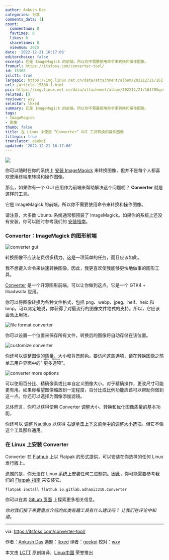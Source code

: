 ```yaml
---
author: Ankush Das
categories: 分享
comments_data: []
count:
  commentnum: 0
  favtimes: 0
  likes: 0
  sharetimes: 0
  viewnum: 2025
date: '2022-12-21 16:17:06'
editorchoice: false
excerpt: 它是 ImageMagick 的前端。所以你不需要使用命令来转换和操作图像。
fromurl: https://itsfoss.com/converter-tool/
id: 15368
islctt: true
largepic: https://img.linux.net.cn/data/attachment/album/202212/21/161705qzvydyyd8v8y3cyh.jpg
url: /article-15368-1.html
pic: https://img.linux.net.cn/data/attachment/album/202212/21/161705qzvydyyd8v8y3cyh.jpg.thumb.jpg
related: []
reviewer: wxy
selector: lkxed
summary: 它是 ImageMagick 的前端。所以你不需要使用命令来转换和操作图像。
tags:
- ImageMagick
- 图像
thumb: false
title: 在 Linux 中使用 “Converter” GUI 工具转换和操作图像
titlepic: true
translator: geekpi
updated: '2022-12-21 16:17:06'
---
```


![](/data/attachment/album/202212/21/161705qzvydyyd8v8y3cyh.jpg)


你可以随时在你的系统上 [安装 ImageMagick](https://itsfoss.com/install-imagemagick-ubuntu/) 来转换图像，但并不是每个人都喜欢使用终端来转换和操作图像。


那么，如果你有一个 GUI 应用作为前端来帮助解决这个问题呢？ **Converter** 就是这样的工具。


它是 ImageMagick 的前端。所以你不需要使用命令来转换和操作图像。


请注意，大多数 Ubuntu 系统通常都预装了 ImageMagick。如果你的系统上还没有安装，你可以随时参考我们的 [安装指南](https://itsfoss.com/install-imagemagick-ubuntu/)。


### Converter：ImageMagick 的图形前端


![converter gui](/data/attachment/album/202212/21/161707porok6k0uvzo7kmr.png)


转换图像不应该花费很多精力。这是一项简单的任务，而且应该如此。


我不想键入命令来快速转换图像。因此，我更喜欢使我能够更快地做事的图形工具。


[Converter](https://gitlab.com/adhami3310/Converter) 是一个开源图形前端，可以让你做到这点。它是一个 GTK4 + libadwaita 应用。


你可以将图像转换为各种文件格式，包括 png、webp、jpeg、heif、heic 和 bmp。可以肯定地说，你获得了对最流行的图像文件格式的支持。所以，它应该会派上用场。


![file format converter](/data/attachment/album/202212/21/161707gh5ba757ebm3xnme.png)


你可以设置一个位置来保存所有文件，转换后的图像将自动存储在该位置。


![customize converter](/data/attachment/album/202212/21/161707pse8j18c9on6vsfm.png)


你还可以调整图像的质量、大小和背景颜色。要访问这些选项，请在转换图像之前单击用户界面中的“<ruby> 更多选项 <rt>  More Options </rt></ruby>”。


![converter more options](/data/attachment/album/202212/21/161707y7w746q6ymvzzwyy.png)


可以使用百分比、精确像素或比率自定义图像大小。对于精确操作，更改尺寸可能更有用。如果你希望图像缩放到一定程度，百分比或比例功能应该可以帮助你做到这一点。你还可以选择为图像添加滤镜。


总体而言，你可以获得使用 Converter 调整大小、转换和优化图像质量的基本功能。


你还可以 [调整 Nautilus](https://itsfoss.com/nautilus-tips-tweaks/) 以获得 [右键单击上下文菜单中的调整大小选项](https://itsfoss.com/resize-images-with-right-click/)。但它不像这个工具那样通用。


### 在 Linux 上安装 Converter


Converter 在 [Flathub](https://flathub.org/apps/details/io.gitlab.adhami3310.Converter) 上以 Flatpak 的形式提供，可以安装在你选择的任何 Linux 发行版上。


遗憾的是，你无法在 Linux 系统上安装任何二进制包。因此，你可能需要参考我们的 [Flatpak 指南](https://itsfoss.com/flatpak-guide/) 来安装它。



```
flatpak install flathub io.gitlab.adhami3310.Converter

```

你可以在其 [GitLab 页面](https://gitlab.com/adhami3310/Converter) 上探索更多相关信息。


*你对我们接下来要重点介绍的此类有趣工具有什么建议吗？ 让我们在评论中知道。*




---


via: <https://itsfoss.com/converter-tool/>


作者：[Ankush Das](https://itsfoss.com/author/ankush/) 选题：[lkxed](https://github.com/lkxed) 译者：[geekpi](https://github.com/geekpi) 校对：[wxy](https://github.com/wxy)


本文由 [LCTT](https://github.com/LCTT/TranslateProject) 原创编译，[Linux中国](https://linux.cn/) 荣誉推出